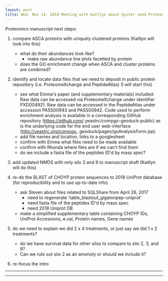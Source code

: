 ```yaml
---
layout: post
title: Wed. Nov 14, 2018 Meeting with Kaitlyn about Oyster seed Proteomics paper
---
```


Proteomics manuscript next steps:

1. compare ASCA proteins with uniquely clustered proteins (Kaitlyn will look into this)
	- what do their abundances look like?
		- make raw abundance line plots facetted by protein
	- does the GO enrichment change when ASCA and cluster proteins are combined?

2. identify and locate data files that we need to deposit in public protein repository (i.e. ProteomeXchange and PeptideAtlas) (I will start this)
	- see what Emma's paper (and supplementary materials) included: 
		Raw data can be accessed via ProteomeXchange under
		identifier PXD004921. Raw data can be accessed in the
		PeptideAtlas under accession PASS00943 and PASS00942.
		Code used to perform enrichment analysis is available in a
		corresponding GitHub repository (https://github.com/
		yeastrc/compgo-geoduck-public) as is the underlying code for
		the end user web-interface (http://yeastrc.org/compgo_
		geoduck/pages/goAnalysisForm.jsp).
	- add file names and location, links to a googlesheet
	- confirm with Emma what files need to be made available
	- confirm with Rhonda where files are if we can't find them
	- do we include a fasta file of the peptides ID'd by mass spec?

3. add updated NMDS with only silo 3 and 9 to manuscript draft (Kaitlyn will do this)

4. re-do the BLAST of CHOYP protein sequences to 2018 UniProt database (for reproducibility and to use up-to-date info)
	- ask Steven about files related to SQLShare from April 26, 2017
		- need to regenerate 'table_blastout_gigatonpep-uniprot'
		- need fasta file of the peptides ID'd by mass spec
		- need 2018 Uniprot DB
 	- make a simplified supplementary table containing CHOYP IDs, UniProt Accessions, e.val, Protein names, Gene names

5. do we need to explain we did 2 x 4 treatments, or just say we did 1 x 2 treatments?
	- do we have survival data for other silos to compare to silo 2, 3, and 9? 
	- Can we rule out silo 2 as an anomoly or should we include it?

6. re-focus the intro

----
****